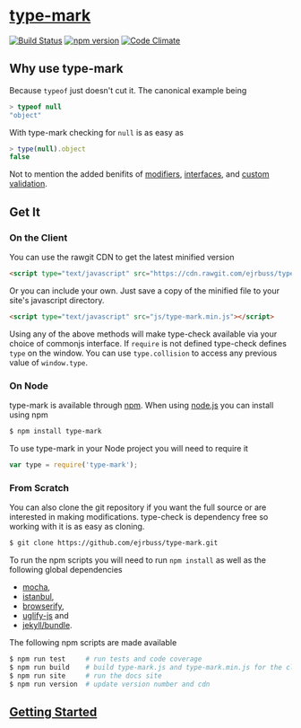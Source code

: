 # [type-mark](http://www.ejrbuss.net/type-mark)

[![Build Status](https://travis-ci.org/ejrbuss/type-mark.svg?branch=master)](https://travis-ci.org/ejrbuss/type-mark)
[![npm version](https://badge.fury.io/js/type-mark.svg)](https://badge.fury.io/js/type-mark)
[![Code Climate](https://codeclimate.com/github/ejrbuss/type-mark/badges/gpa.svg)](https://codeclimate.com/github/ejrbuss/type-mark)

## Why use type-mark

Because `typeof` just doesn't cut it. The canonical example being
```js
> typeof null
"object"
```
With type-mark checking for `null` is as easy as
```js
> type(null).object
false
```
Not to mention the added benifits of
[modifiers](http://www.ejrbuss.net/type-mark/#modifiers),
[interfaces](http://www.ejrbuss.net/type-mark/#interfaces), and
[custom validation](http://www.ejrbuss.net/type-mark/#writing-your-own-tests).

## Get It

### On the Client

You can use the rawgit CDN to get the latest minified version

```html
<script type="text/javascript" src="https://cdn.rawgit.com/ejrbuss/type-mark/30daffbd82ff7e4e399af6948d882b74f4a9a432/type-mark.min.js'"></script>
```

Or you can include your own. Just save a copy of the minified file to your
site's javascript directory.

```html
<script type="text/javascript" src="js/type-mark.min.js"></script>
```

Using any of the above methods will make type-check available via your
choice of commonjs interface. If `require` is not defined type-check defines
`type` on the window. You can use `type.collision` to access any previous
value of `window.type`.

### On Node

type-mark is available through [npm](https://www.npmjs.com/). When using
[node.js](https://nodejs.org/en/) you can install using npm

```bash
$ npm install type-mark
```

To use type-mark in your Node project you will need to require it
```js
var type = require('type-mark');
```

### From Scratch

You can also clone the git repository if you want the full source or are
interested in making modifications. type-check is dependency free so working
with it is as easy as cloning.

```bash
$ git clone https://github.com/ejrbuss/type-mark.git
```

To run the npm scripts you will need to run `npm install` as well as the
following global dependencies

- [mocha](https://mochajs.org/),
- [istanbul](https://istanbul.js.org/),
- [browserify](http://browserify.org/),
- [uglify-js](https://www.npmjs.com/package/uglify-js) and
- [jekyll/bundle](https://jekyllrb.com/).

The following npm scripts are made available

```bash
$ npm run test     # run tests and code coverage
$ npm run build    # build type-mark.js and type-mark.min.js for the client
$ npm run site     # run the docs site
$ npm run version  # update version number and cdn
```

## [Getting Started](http://www.ejrbuss.net/type-mark/#getting-started)
